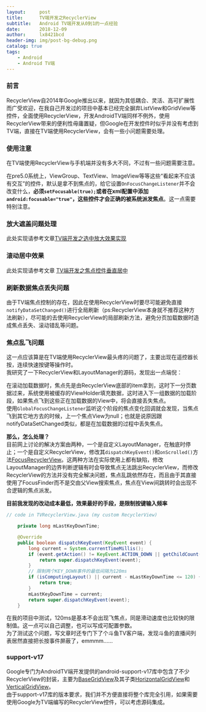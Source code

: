 ```yaml
---
layout:     post
title:      TV端开发之RecyclerView
subtitle:   Android TV端开发从0到1的一点经验
date:       2018-12-09
author:     lx8421bcd
header-img: img/post-bg-debug.png
catalog: true
tags:
    - Android
    - Android TV端
---
```


### 前言
RecyclerView自2014年Google推出以来，就因为其低耦合、灵活、高可扩展性而广受欢迎，在我自己开发过的项目中基本已经完全摒弃ListView和GridView等控件，全面使用RecyclerView，开发AndroidTV端同样不例外，使用RecyclerView带来的便利性毋庸置疑，但Google在开发控件时似乎并没有考虑到TV端，直接在TV端使用RecyclerView，会有一些小问题需要处理。


### 使用注意
在TV端使用RecyclerView与手机端并没有多大不同，不过有一些问题需要注意。  

在pre5.0系统上，ViewGroup、TextView、ImageView等等这些“看起来不应该有交互”的控件，默认是拿不到焦点的，给它设置```OnFocusChangeListener```并不会改变什么，__必须```setFocusable(true);```或者在xml配置中添加 ```android:focusable="true"```，这些控件才会正确的被系统派发焦点__。这一点需要特别注意。


### 放大遮盖问题处理
此处实现请参考文章[TV端开发之选中放大效果实现](https://lx8421bcd.github.io/2018/12/07/TV%E7%AB%AF%E5%BC%80%E5%8F%91%E4%B9%8B%E9%80%89%E4%B8%AD%E6%94%BE%E5%A4%A7%E6%95%88%E6%9E%9C%E5%AE%9E%E7%8E%B0/)


### 滚动居中效果
此处实现请参考文章 [TV端开发之焦点控件垂直居中](https://lx8421bcd.github.io/2018/12/08/TV%E7%AB%AF%E5%BC%80%E5%8F%91%E4%B9%8B%E7%84%A6%E7%82%B9%E6%8E%A7%E4%BB%B6%E5%9E%82%E7%9B%B4%E5%B1%85%E4%B8%AD/#recyclerview%E7%9A%84%E5%AE%9E%E7%8E%B0%E6%96%B9%E6%B3%95)

### 刷新数据焦点丢失问题
由于TV端焦点控制的存在，因此在使用RecyclerView时要尽可能避免直接```notifyDataSetChanged()```进行全局刷新（ps:RecyclerView本身就不推荐这种方法刷新），尽可能的去使用RecyclerView的局部刷新方法，避免分页加载数据时造成焦点丢失、滚动错乱等问题。

### 焦点乱飞问题
这一点应该算是在TV端使用RecyclerView最头疼的问题了，主要出现在遥控器长按，连续快速按键等操作时。  
我研究了一下RecyclerView和LayoutManager的源码，发现出一点端倪：  

在滚动加载数据时，焦点先是由RecyclerView底部的item拿到，这时下一分页数据过来，系统使用被缓存的ViewHolder填充数据，这时进入下一组数据的加载阶段，如果焦点飞到这些正在加载数据的View中，将会直接丢失焦点。  
使用```GlobalFocusChangeListener```监听这个阶段的焦点变化回调就会发现，当焦点飞到其它地方去的时候，上一个焦点View为null；也就是说原因跟notifyDataSetChanged类似，都是在加载数据的过程中丢失焦点。

__那么，怎么处理？__  
目前网上讨论的解决方案由两种，一个是自定义LayoutManager，在触底时停止；一个是自定义RecyclerView，修改其```dispatchKeyEvent()```和```onScrolled()```方法[FocusRecyclerView](https://github.com/genius158/TVProjectUtils/blob/master/tvprojectutils/src/main/java/com/yan/tvprojectutils/FocusRecyclerView.java)。这两种方法在实际使用上都有缺陷，修改LayoutManager的边界判断逻辑有时会导致焦点无法跳出RecyclerView，而修改RecyclerView的方法并没有完全解决问题，焦点乱跳依然存在，而且由于其直接使用了FocusFinder而不是交由父View搜索焦点，焦点在View间跳转时会出现不合逻辑的焦点派发。

__目前我发现的改动成本最低，效果最好的手段，是限制按键输入频率__

```java
// code in TVRecyclerView.java (my custom RecyclerView)

    private long mLastKeyDownTime;

    @Override
    public boolean dispatchKeyEvent(KeyEvent event) {
        long current = System.currentTimeMillis();
        if (event.getAction() != KeyEvent.ACTION_DOWN || getChildCount() == 0) {
            return super.dispatchKeyEvent(event);
        }
        // 限制两个KEY_DOWN事件的最低间隔为120ms
        if (isComputingLayout() || current - mLastKeyDownTime <= 120) {
            return true;
        }
        mLastKeyDownTime = current;
        return super.dispatchKeyEvent(event);
    }
```
在我的项目中测试，120ms是基本不会出现飞焦点，同是滑动速度也比较快的限制值。这一点可以自己调整，也可以写成可配置参数。  
为了测试这个问题，写文章时还专门下了个斗鱼TV客户端，发现斗鱼的直播间列表居然直接把长按事件屏蔽了，emmmm......   

### support-v17
Google专门为AndroidTV端开发提供的android-support-v17库中包含了不少RecyclerView的封装，主要为[BaseGridView](https://developer.android.com/reference/android/support/v17/leanback/widget/BaseGridView)及其子类[HorizontalGridView](https://developer.android.com/reference/android/support/v17/leanback/widget/HorizontalGridView)和[VerticalGridView](https://developer.android.com/reference/android/support/v17/leanback/widget/VerticalGridView)。  
由于support-v17库的版本要求，我们并不方便直接将整个库完全引用，如果需要使用Google为TV端编写的RecyclerView控件，可以考虑源码集成。